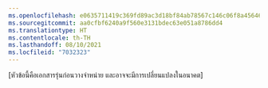 ```yaml
---
ms.openlocfilehash: e0635711419c369fd89ac3d18bf84ab78567c146c06f8a456462608c170bca39
ms.sourcegitcommit: aa0cfbf6240a9f560e3131bdec63e051a8786dd4
ms.translationtype: HT
ms.contentlocale: th-TH
ms.lasthandoff: 08/10/2021
ms.locfileid: "7032323"
---
```


[หัวข้อนี้คือเอกสารรุ่นก่อนวางจำหน่าย และอาจจะมีการเปลี่ยนแปลงในอนาคต]
